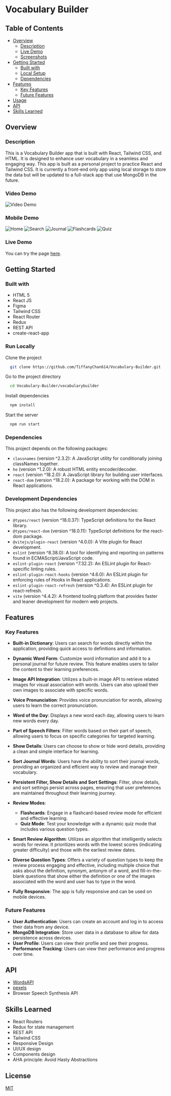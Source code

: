 # Vocabulary Builder

## Table of Contents

- [Overview](#overview)
  - [Description](#description)
  - [Live Demo](#live-demo)
  - [Screenshots](#screenshots)
- [Getting Started](#getting-started)
  - [Built with](#built-with)
  - [Local Setup](#local-setup)
  - [Dependencies](#dependencies)
- [Features](#features)
  - [Key Features](#key-features)
  - [Future Features](#future-features)
- [Usage](#usage)
- [API](#api)
- [Skills Learned](#skills-learned)

## Overview

### Description

This is a Vocabulary Builder app that is built with React, Tailwind CSS, and HTML. It is designed to enhance user vocabulary in a seamless and engaging way. This app is built as a personal project to practice React and Tailwind CSS. It is currently a front-end only app using local storage to store the data but will be updated to a full-stack app that use MongoDB in the future.

### Video Demo

![Video Demo](https://www.kapwing.com/w/VaD5t3sfkD)

### Mobile Demo

![Home](https://ibb.co/k0HjYqk)
![Search](https://ibb.co/Vg2hj32)
![Journal](https://ibb.co/hFKnyxq)
![Flashcards](https://ibb.co/hs7qxR7)
![Quiz](https://ibb.co/qypNLTT)

### Live Demo

You can try the page [here](https://vocabularybuilder1.netlify.app).

## Getting Started

### Built with

- HTML 5
- React JS
- Figma
- Tailwind CSS
- React Router
- Redux
- REST API
- create-react-app

### Run Locally

Clone the project

```bash
  git clone https://github.com/TiffanyChan614/Vocabulary-Builder.git
```

Go to the project directory

```bash
  cd Vocabulary-Builder/vocabularybuilder
```

Install dependencies

```bash
  npm install
```

Start the server

```bash
  npm run start
```

### Dependencies

This project depends on the following packages:

- `classnames` (version ^2.3.2): A JavaScript utility for conditionally joining classNames together.
- `he` (version ^1.2.0): A robust HTML entity encoder/decoder.
- `react` (version ^18.2.0): A JavaScript library for building user interfaces.
- `react-dom` (version ^18.2.0): A package for working with the DOM in React applications.

### Development Dependencies

This project also has the following development dependencies:

- `@types/react` (version ^18.0.37): TypeScript definitions for the React library.
- `@types/react-dom` (version ^18.0.11): TypeScript definitions for the react-dom package.
- `@vitejs/plugin-react` (version ^4.0.0): A Vite plugin for React development.
- `eslint` (version ^8.38.0): A tool for identifying and reporting on patterns found in ECMAScript/JavaScript code.
- `eslint-plugin-react` (version ^7.32.2): An ESLint plugin for React-specific linting rules.
- `eslint-plugin-react-hooks` (version ^4.6.0): An ESLint plugin for enforcing rules of Hooks in React applications.
- `eslint-plugin-react-refresh` (version ^0.3.4): An ESLint plugin for react-refresh.
- `vite` (version ^4.4.2): A frontend tooling platform that provides faster and leaner development for modern web projects.

## Features

### Key Features

- **Built-in Dictionary**: Users can search for words directly within the application, providing quick access to definitions and information.

- **Dynamic Word Form**: Customize word information and add it to a personal journal for future review. This feature enables users to tailor the content to their learning preferences.

- **Image API Integration**: Utilizes a built-in image API to retrieve related images for visual association with words. Users can also upload their own images to associate with specific words.

- **Voice Pronunciation**: Provides voice pronunciation for words, allowing users to learn the correct pronunciation.

- **Word of the Day**: Displays a new word each day, allowing users to learn new words every day.

- **Part of Speech Filters**: Filter words based on their part of speech, allowing users to focus on specific categories for targeted learning.

- **Show Details**: Users can choose to show or hide word details, providing a clean and simple interface for learning.

- **Sort Journal Words**: Users have the ability to sort their journal words, providing an organized and efficient way to review and manage their vocabulary.

- **Persistent Filter, Show Details and Sort Settings**: Filter, show details, and sort settings persist across pages, ensuring that user preferences are maintained throughout their learning journey.

- **Review Modes**:

  - **Flashcards**: Engage in a flashcard-based review mode for efficient and effective learning.
  - **Quiz Mode**: Test your knowledge with a dynamic quiz mode that includes various question types.

- **Smart Review Algorithm**: Utilizes an algorithm that intelligently selects words for review. It prioritizes words with the lowest scores (indicating greater difficulty) and those with the earliest review dates.

- **Diverse Question Types**: Offers a variety of question types to keep the review process engaging and effective, including multiple choice that asks about the definition, synonym, antonym of a word, and fill-in-the-blank questions that show either the definition or one of the images associated with the word and user has to type in the word.

- **Fully Responsive**: The app is fully responsive and can be used on mobile devices.

### Future Features

- **User Authentication**: Users can create an account and log in to access their data from any device.
- **MongoDB Integration**: Store user data in a database to allow for data persistence across devices.
- **User Profile**: Users can view their profile and see their progress.
- **Performance Tracking**: Users can view their performance and progress over time.

## API

- [WordsAPI](https://www.wordsapi.com/)
- [pexels](https://www.pexels.com/api/)
- Browser Speech Synthesis API

## Skills Learned

- React Routers
- Redux for state management
- REST API
- Tailwind CSS
- Responsive Design
- UI/UX design
- Components design
- AHA principle: Avoid Hasty Abstractions

## License

[MIT](https://choosealicense.com/licenses/mit/)
